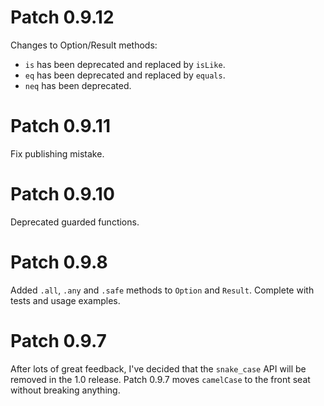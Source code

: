 # Patch 0.9.12

Changes to Option/Result methods:

-  `is` has been deprecated and replaced by `isLike`.
-  `eq` has been deprecated and replaced by `equals`.
-  `neq` has been deprecated.

# Patch 0.9.11

Fix publishing mistake.

# Patch 0.9.10

Deprecated guarded functions.

# Patch 0.9.8

Added `.all`, `.any` and `.safe` methods to `Option` and `Result`. Complete
with tests and usage examples.

# Patch 0.9.7

After lots of great feedback, I've decided that the `snake_case` API will be
removed in the 1.0 release. Patch 0.9.7 moves `camelCase` to the front seat
without breaking anything.
